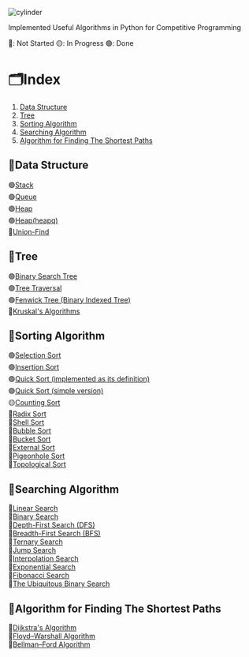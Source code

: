 ![cylinder](https://capsule-render.vercel.app/api?type=cylinder&color=auto&text=Algorithms&fontAlignY=45&fontSize=40&height=170&animation=blinking&desc=with%20Python&descAlignY=70)

Implemented Useful Algorithms in Python for Competitive Programming

🔴: Not Started
🟡: In Progress
🟢: Done

# 🗂️Index
1. [Data Structure](🧱Data-Structure)
2. [Tree](🌳Tree)
3. [Sorting Algorithm](🧩Sorting-Algorithm)
4. [Searching Algorithm](🔎Searching-Algorithm)
5. [Algorithm for Finding The Shortest Paths](🌌Algorithm-for-Finding-The-Shortest-Paths)



## 🧱Data Structure
🟢[Stack](https://github.com/minjikang0822/Algorithms/blob/master/001_Stack.py)
</br>
🟢[Queue](https://github.com/minjikang0822/Algorithms/blob/master/002_Queue.py)
</br>
🟢[Heap](https://github.com/minjikang0822/Algorithms/blob/master/003_Heap.py)
</br>
🟢[Heap(heapq)](https://github.com/minjikang0822/Algorithms/blob/master/004_Heap(heapq).py)
</br>
🔴[Union-Find]()



## 🌳Tree
🟢[Binary Search Tree](https://github.com/minjikang0822/Algorithms/blob/master/005_BinarySearchTree.py)
</br>
🟢[Tree Traversal](https://github.com/minjikang0822/Algorithms/blob/master/006_TreeTraversal.py)
</br>
🟢[Fenwick Tree (Binary Indexed Tree)](https://github.com/minjikang0822/Algorithms/blob/master/007_FenwickTree.py)
</br>
🔴[Kruskal's Algorithms]()



## 🧩Sorting Algorithm
🟢[Selection Sort](https://github.com/minjikang0822/Algorithms/blob/master/008_SelectionSort.py)
</br>
🟢[Insertion Sort](https://github.com/minjikang0822/Algorithms/blob/master/009_InsertionSort.py)
</br>
🟢[Quick Sort (implemented as its definition)](https://github.com/minjikang0822/Algorithms/blob/master/010_QuickSort.py)
</br>
🟢[Quick Sort (simple version)](https://github.com/minjikang0822/Algorithms/blob/master/011_QuickSort(simple).py)
</br>
🟡[Counting Sort](https://github.com/minjikang0822/Algorithms/blob/master/012_CountingSort.py)
</br>
🔴[Radix Sort]()
</br>
🔴[Shell Sort]()
</br>
🔴[Bubble Sort]()
</br>
🔴[Bucket Sort]()
</br>
🔴[External Sort]()
</br>
🔴[Pigeonhole Sort]()
</br>
🔴[Topological Sort]()



## 🔎Searching Algorithm
🔴[Linear Search]()
</br>
🔴[Binary Search]()
</br>
🔴[Depth-First Search (DFS)]()
</br>
🔴[Breadth-First Search (BFS)]()
</br>
🔴[Ternary Search]()
</br>
🔴[Jump Search]()
</br>
🔴[Interpolation Search]()
</br>
🔴[Exponential Search]()
</br>
🔴[Fibonacci Search]()
</br>
🔴[The Ubiquitous Binary Search]()



## 🌌Algorithm for Finding The Shortest Paths
🔴[Dijkstra's Algorithm]()
</br>
🔴[Floyd–Warshall Algorithm]()
</br>
🔴[Bellman–Ford Algorithm]()
